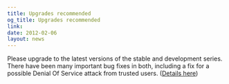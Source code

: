 ```yaml
---
title: Upgrades recommended
og_title: Upgrades recommended
link: 
date: 2012-02-06
layout: news
---
```


Please upgrade to the latest versions of the stable and development series. There have been many important bug fixes in both, including a fix for a    possible Denial Of Service attack from trusted users. (<a href="security" data-proofer-ignore>Details here</a>) 
